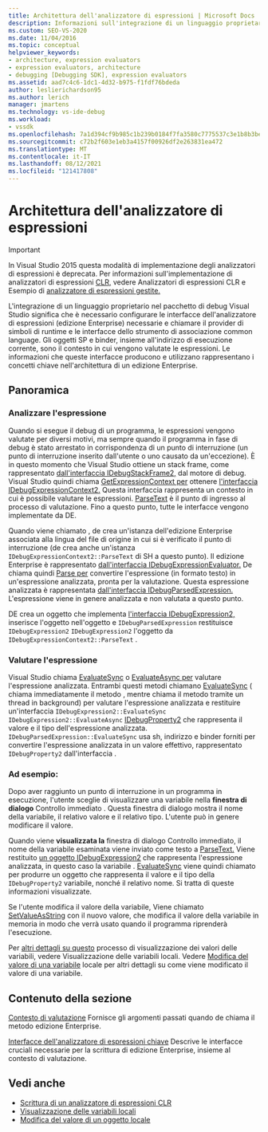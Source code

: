 ```yaml
---
title: Architettura dell'analizzatore di espressioni | Microsoft Docs
description: Informazioni sull'integrazione di un linguaggio proprietario nel pacchetto di debug Visual Studio, tra cui l'analizzatore di espressioni e le interfacce del provider/binder di simboli.
ms.custom: SEO-VS-2020
ms.date: 11/04/2016
ms.topic: conceptual
helpviewer_keywords:
- architecture, expression evaluators
- expression evaluators, architecture
- debugging [Debugging SDK], expression evaluators
ms.assetid: aad7c4c6-1dc1-4d32-b975-f1fdf76bdeda
author: leslierichardson95
ms.author: lerich
manager: jmartens
ms.technology: vs-ide-debug
ms.workload:
- vssdk
ms.openlocfilehash: 7a1d394cf9b985c1b239b0184f7fa3580c7775537c3e1b8b3beba4c48447e59f
ms.sourcegitcommit: c72b2f603e1eb3a4157f00926df2e263831ea472
ms.translationtype: MT
ms.contentlocale: it-IT
ms.lasthandoff: 08/12/2021
ms.locfileid: "121417808"
---
```

# <a name="expression-evaluator-architecture"></a>Architettura dell'analizzatore di espressioni
> [!IMPORTANT]
> In Visual Studio 2015 questa modalità di implementazione degli analizzatori di espressioni è deprecata. Per informazioni sull'implementazione di analizzatori di espressioni [CLR,](https://github.com/Microsoft/ConcordExtensibilitySamples/wiki/CLR-Expression-Evaluators) vedere Analizzatori di espressioni CLR e Esempio di [analizzatore di espressioni gestite.](https://github.com/Microsoft/ConcordExtensibilitySamples/wiki/Managed-Expression-Evaluator-Sample)

 L'integrazione di un linguaggio proprietario nel pacchetto di debug Visual Studio significa che è necessario configurare le interfacce dell'analizzatore di espressioni (edizione Enterprise) necessarie e chiamare il provider di simboli di runtime e le interfacce dello strumento di associazione common language. Gli oggetti SP e binder, insieme all'indirizzo di esecuzione corrente, sono il contesto in cui vengono valutate le espressioni. Le informazioni che queste interfacce producono e utilizzano rappresentano i concetti chiave nell'architettura di un edizione Enterprise.

## <a name="overview"></a>Panoramica

### <a name="parse-the-expression"></a>Analizzare l'espressione
 Quando si esegue il debug di un programma, le espressioni vengono valutate per diversi motivi, ma sempre quando il programma in fase di debug è stato arrestato in corrispondenza di un punto di interruzione (un punto di interruzione inserito dall'utente o uno causato da un'eccezione). È in questo momento che Visual Studio ottiene un stack frame, come rappresentato [dall'interfaccia IDebugStackFrame2,](../../extensibility/debugger/reference/idebugstackframe2.md) dal motore di debug. Visual Studio quindi chiama [GetExpressionContext per](../../extensibility/debugger/reference/idebugstackframe2-getexpressioncontext.md) ottenere [l'interfaccia IDebugExpressionContext2.](../../extensibility/debugger/reference/idebugexpressioncontext2.md) Questa interfaccia rappresenta un contesto in cui è possibile valutare le espressioni. [ParseText](../../extensibility/debugger/reference/idebugexpressioncontext2-parsetext.md) è il punto di ingresso al processo di valutazione. Fino a questo punto, tutte le interfacce vengono implementate da DE.

 Quando viene chiamato , de crea un'istanza dell'edizione Enterprise associata alla lingua del file di origine in cui si è verificato il punto di interruzione (de crea anche un'istanza `IDebugExpressionContext2::ParseText` di SH a questo punto). Il edizione Enterprise è rappresentato [dall'interfaccia IDebugExpressionEvaluator.](../../extensibility/debugger/reference/idebugexpressionevaluator.md) De chiama quindi [Parse per](../../extensibility/debugger/reference/idebugexpressionevaluator-parse.md) convertire l'espressione (in formato testo) in un'espressione analizzata, pronta per la valutazione. Questa espressione analizzata è rappresentata [dall'interfaccia IDebugParsedExpression.](../../extensibility/debugger/reference/idebugparsedexpression.md) L'espressione viene in genere analizzata e non valutata a questo punto.

 DE crea un oggetto che implementa [l'interfaccia IDebugExpression2,](../../extensibility/debugger/reference/idebugexpression2.md) inserisce l'oggetto nell'oggetto e `IDebugParsedExpression` restituisce `IDebugExpression2` `IDebugExpression2` l'oggetto da `IDebugExpressionContext2::ParseText` .

### <a name="evaluate-the-expression"></a>Valutare l'espressione
 Visual Studio chiama [EvaluateSync](../../extensibility/debugger/reference/idebugexpression2-evaluatesync.md) o [EvaluateAsync per](../../extensibility/debugger/reference/idebugexpression2-evaluateasync.md) valutare l'espressione analizzata. Entrambi questi metodi chiamano [EvaluateSync](../../extensibility/debugger/reference/idebugparsedexpression-evaluatesync.md) ( chiama immediatamente il metodo , mentre chiama il metodo tramite un thread in background) per valutare l'espressione analizzata e restituire un'interfaccia `IDebugExpression2::EvaluateSync` `IDebugExpression2::EvaluateAsync` [IDebugProperty2](../../extensibility/debugger/reference/idebugproperty2.md) che rappresenta il valore e il tipo dell'espressione analizzata. `IDebugParsedExpression::EvaluateSync` usa sh, indirizzo e binder forniti per convertire l'espressione analizzata in un valore effettivo, rappresentato `IDebugProperty2` dall'interfaccia .

### <a name="for-example"></a>Ad esempio:
 Dopo aver raggiunto un punto di interruzione in un programma in esecuzione, l'utente sceglie di visualizzare una variabile nella **finestra di dialogo** Controllo immediato . Questa finestra di dialogo mostra il nome della variabile, il relativo valore e il relativo tipo. L'utente può in genere modificare il valore.

 Quando viene **visualizzata la** finestra di dialogo Controllo immediato, il nome della variabile esaminata viene inviato come testo a [ParseText.](../../extensibility/debugger/reference/idebugexpressioncontext2-parsetext.md) Viene restituito [un oggetto IDebugExpression2](../../extensibility/debugger/reference/idebugexpression2.md) che rappresenta l'espressione analizzata, in questo caso la variabile . [EvaluateSync](../../extensibility/debugger/reference/idebugexpression2-evaluatesync.md) viene quindi chiamato per produrre un oggetto che rappresenta il valore e il tipo della `IDebugProperty2` variabile, nonché il relativo nome. Si tratta di queste informazioni visualizzate.

 Se l'utente modifica il valore della variabile, Viene chiamato [SetValueAsString](../../extensibility/debugger/reference/idebugproperty2-setvalueasstring.md) con il nuovo valore, che modifica il valore della variabile in memoria in modo che verrà usato quando il programma riprenderà l'esecuzione.

 Per [altri dettagli su questo](../../extensibility/debugger/displaying-locals.md) processo di visualizzazione dei valori delle variabili, vedere Visualizzazione delle variabili locali. Vedere [Modifica del valore di una variabile](../../extensibility/debugger/changing-the-value-of-a-local.md) locale per altri dettagli su come viene modificato il valore di una variabile.

## <a name="in-this-section"></a>Contenuto della sezione
 [Contesto di valutazione](../../extensibility/debugger/evaluation-context.md) Fornisce gli argomenti passati quando de chiama il metodo edizione Enterprise.

 [Interfacce dell'analizzatore di espressioni chiave](../../extensibility/debugger/key-expression-evaluator-interfaces.md) Descrive le interfacce cruciali necessarie per la scrittura di edizione Enterprise, insieme al contesto di valutazione.

## <a name="see-also"></a>Vedi anche
- [Scrittura di un analizzatore di espressioni CLR](../../extensibility/debugger/writing-a-common-language-runtime-expression-evaluator.md)
- [Visualizzazione delle variabili locali](../../extensibility/debugger/displaying-locals.md)
- [Modifica del valore di un oggetto locale](../../extensibility/debugger/changing-the-value-of-a-local.md)

